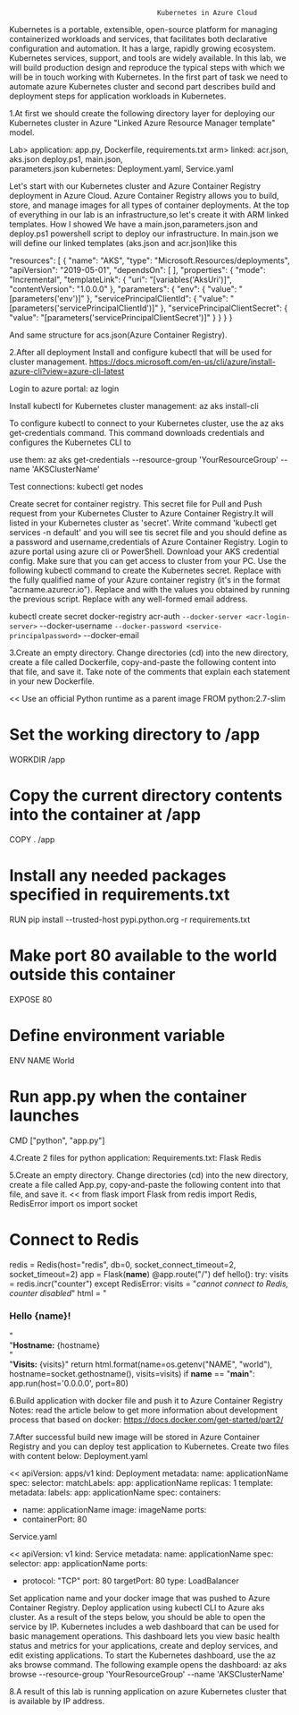                                          Kubernetes in Azure Cloud

Kubernetes is a portable, extensible, open-source platform for managing containerized
workloads and services, that facilitates both declarative configuration and automation. It has a large,
rapidly growing ecosystem. Kubernetes services, support, and tools are widely available.
In this lab, we will build production design and reproduce the typical steps with
which we will be in touch working with Kubernetes. In the first part of task we need to automate
azure Kubernetes cluster and second part describes build and deployment steps for application
workloads in Kubernetes.

1.At first we should create the following directory layer for deploying our Kubernetes cluster in Azure "Linked Azure Resource Manager template" model.

Lab>
 application:
  app.py,
  Dockerfile,
  requirements.txt
 arm>
  linked:
   acr.json,
   aks.json
  deploy.ps1,
  main.json,  
  parameters.json
 kubernetes:
  Deployment.yaml,
  Service.yaml

Let's start with our Kubernetes cluster and Azure Container Registry deployment in Azure Cloud.
Azure Container Registry allows you to build, store, and manage images for all types of container deployments.
At the top of everything in our lab is an infrastructure,so let's create it with ARM linked templates.
How I showed We have a main.json,parameters.json and deploy.ps1 powershell script to deploy our infrastructure.
In main.json we will define our linked templates (aks.json and acr.json)like this

"resources": [
        {
            "name": "AKS",
            "type": "Microsoft.Resources/deployments",
            "apiVersion": "2019-05-01",
            "dependsOn": [
            ],
            "properties": {
                "mode": "Incremental",
                "templateLink": {
                    "uri": "[variables('AksUri')]",
                    "contentVersion": "1.0.0.0"
                },
                "parameters": {
                    "env": {
                        "value": "[parameters('env')]"
                    },
                    "servicePrincipalClientId": {
                        "value": "[parameters('servicePrincipalClientId')]"
                    },
                    "servicePrincipalClientSecret": {
                        "value": "[parameters('servicePrincipalClientSecret')]"
                    }
                }
            }
        }

And same structure for acs.json(Azure Container Registry).

2.After all deployment Install and configure kubectl that will be used for cluster management.
  https://docs.microsoft.com/en-us/cli/azure/install-azure-cli?view=azure-cli-latest

Login to azure portal:
az login

Install kubectl for Kubernetes cluster management:
az aks install-cli

To configure kubectl to connect to your Kubernetes cluster, use the az aks
get-credentials command. This command downloads credentials and configures the Kubernetes CLI to

use them:
az aks get-credentials --resource-group 'YourResourceGroup' --name 'AKSClusterName'

Test connections:
kubectl get nodes

Create secret for container registry.
This secret file for Pull and Push request from your Kubernetes Cluster to Azure Container Registry.It will listed in your Kubernetes cluster as 'secret'.
Write command 'kubectl get services -n default' and you will see tis secret file
and you should define as a password and username,credentials of Azure Container Registry.
Login to azure portal using azure cli or PowerShell. Download your AKS credential config. Make
sure that you can get access to cluster from your PC. Use the following kubectl command to create the
Kubernetes secret. Replace <acr-login-server> with the fully qualified name of your Azure container
registry (it's in the format "acrname.azurecr.io"). Replace <service-principal-ID> and <service-principalpassword> with the values you obtained by running the previous script. Replace <email-address> with
any well-formed email address.

kubectl create secret docker-registry acr-auth `
--docker-server <acr-login-server> `
--docker-username <service-principal-ID> `
--docker-password <service-principalpassword> `
--docker-email <email-address>

3.Create an empty directory. Change directories (cd) into the new directory, create a file
called Dockerfile, copy-and-paste the following content into that file, and save it. Take note of the
comments that explain each statement in your new Dockerfile.

<< Use an official Python runtime as a parent image
FROM python:2.7-slim
# Set the working directory to /app
WORKDIR /app
# Copy the current directory contents into the container at /app
COPY . /app
# Install any needed packages specified in requirements.txt
RUN pip install --trusted-host pypi.python.org -r requirements.txt
# Make port 80 available to the world outside this container
EXPOSE 80
# Define environment variable
ENV NAME World
# Run app.py when the container launches
CMD ["python", "app.py"]
>>

4.Create 2 files for python application:
Requirements.txt:
Flask
Redis

5.Create an empty directory. Change directories (cd) into the new directory, create a file
called App.py, copy-and-paste the following content into that file, and save it.
<<
from flask import Flask
from redis import Redis, RedisError
import os
import socket
# Connect to Redis
redis = Redis(host="redis", db=0, socket_connect_timeout=2, socket_timeout=2)
app = Flask(__name__)
@app.route("/")
def hello():
 try:
 visits = redis.incr("counter")
 except RedisError:
 visits = "<i>cannot connect to Redis, counter disabled</i>"
 html = "<h3>Hello {name}!</h3>" \
 "<b>Hostname:</b> {hostname}<br/>" \
 "<b>Visits:</b> {visits}"
 return html.format(name=os.getenv("NAME", "world"),
hostname=socket.gethostname(), visits=visits)
if __name__ == "__main__":
 app.run(host='0.0.0.0', port=80)
>>

6.Build application with docker file and push it to Azure Container Registry
Notes: read the article below to get more information about development process that based on
docker:
https://docs.docker.com/get-started/part2/

7.After successful build new image will be stored in Azure Container Registry and you can deploy test application to Kubernetes.
Create two files with content below:
Deployment.yaml

<<
apiVersion: apps/v1
kind: Deployment
metadata:
 name: applicationName
spec:
 selector:
 matchLabels:
 app: applicationName
 replicas: 1
 template:
 metadata:
 labels:
 app: applicationName
 spec:
 containers:
 - name: applicationName
 image: imageName
 ports:
 - containerPort: 80
>>

Service.yaml

<<
apiVersion: v1
kind: Service
metadata:
 name: applicationName
spec:
 selector:
 app: applicationName
 ports:
 - protocol: "TCP"
 port: 80
 targetPort: 80
 type: LoadBalancer
 >>

 Set application name and your docker image that was pushed to Azure Container Registry. Deploy application
using kubectl CLI to Azure aks cluster. As a result of the steps below, you should be able to open the
service by IP.
Kubernetes includes a web dashboard that can be used for basic management
operations. This dashboard lets you view basic health status and metrics for your applications, create
and deploy services, and edit existing applications. To start the Kubernetes dashboard, use the az aks
browse command.
The following example opens the dashboard:
az aks browse --resource-group 'YourResourceGroup' --name 'AKSClusterName'

8.A result of this lab is running application on azure Kubernetes cluster that is available by IP address.
